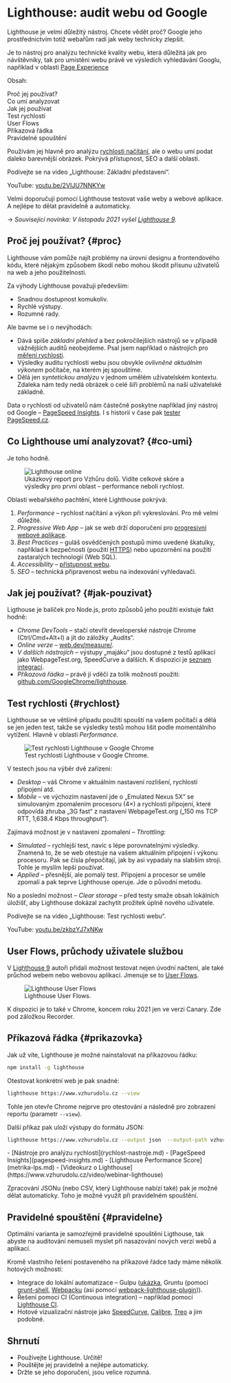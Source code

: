 # Lighthouse: audit webu od Google

Lighthouse je velmi důležitý nástroj. Chcete vědět proč? Google jeho prostřednictvím totiž webařům radí jak weby technicky zlepšit.

Je to nástroj pro analýzu technické kvality webu, která důležitá jak pro návštěvníky, tak pro umístění webu právě ve výsledích vyhledávání Googlu, například v oblasti [Page Experience](google-page-experience.md)

Obsah:

<div markdown="1" id="toc" class="f-6">

- [Proč jej používat?](#proc)
- [Co umí analyzovat](#co-umi)
- [Jak jej používat](#jak-pouzivat)
- [Test rychlosti](#rychlost)
- [User Flows](#user-flows)
- [Příkazová řádka](#prikazovka)
- [Pravidelné spouštění](#pravidelne)

</div>

Používám jej hlavně pro analýzu [rychlosti načítání](https://www.vzhurudolu.cz/rychlost-nacitani), ale o webu umí podat daleko barevnější obrázek. Pokrývá přístupnost, SEO a další oblasti.

Podívejte se na video „Lighthouse: Základní představení“.

YouTube: [youtu.be/2VIJU7NNKYw](https://www.youtube.com/watch?v=2VIJU7NNKYw)

Velmi doporučuji pomocí Lighthouse testovat vaše weby a webové aplikace. A nejlépe to dělat pravidelně a automaticky.

→ *Související novinka: V listopadu 2021 vyšel [Lighthouse 9](https://www.vzhurudolu.cz/blog/206-lighthouse-9).*

## Proč jej používat? {#proc}

Lighthouse vám pomůže najít problémy na úrovni designu a frontendového kódu, které nějakým způsobem škodí nebo mohou škodit přísunu uživatelů na web a jeho použitelnosti.

<!-- AdSnippet -->

Za výhody Lighthouse považuji především:

- Snadnou dostupnost komukoliv.
- Rychlé výstupy.
- Rozumné rady.

Ale bavme se i o nevýhodách:

- Dává spíše *základní přehled* a bez pokročilejších nástrojů se v případě vážnějších auditů neobejdeme. Psal jsem například o nástrojích pro [měření rychlosti](rychlost-nastroje.md).
- Výsledky auditu rychlosti webu jsou obvykle *ovlivněné aktuálním výkonem*  počítače, na kterém jej spouštíme.
- Dělá jen *syntetickou analýzu* v jednom umělém uživatelském kontextu. Zdaleka nám tedy nedá obrázek o celé šíři problémů na naší uživatelské základně.

Data o rychlosti od uživatelů nám částečně poskytne například jiný nástroj od Google – [PageSpeed Insights](pagespeed-insights.md). I s historií v čase pak [tester PageSpeed.cz](https://pagespeed.cz/).

## Co Lighthouse umí analyzovat? {#co-umi}

Je toho hodně.

<figure>
<img src="../dist/images/original/lighthouse-chrome.png" alt="Lighthouse online">
<figcaption markdown="1">
Ukázkový report pro Vzhůru dolů. Vidíte celkové skóre a výsledky pro první oblast – performance neboli rychlost.
</figcaption>
</figure>

Oblasti webařského pachtění, které Lighthouse pokrývá:

1. *Performance* – rychlost načítání a výkon při vykreslování. Pro mě velmi důležité.
2. *Progressive Web App* – jak se web drží doporučení pro [progresivní webové aplikace](pwa.md).
3. *Best Practices* – guláš osvědčených postupů mimo uvedené škatulky, například k bezpečnosti (použití  [HTTPS](https.md)) nebo upozornění na použití zastaralých technologií (Web SQL).
4. *Accessibility* – [přístupnost webu](https://www.vzhurudolu.cz/pristupnost).
5. *SEO* – technická připravenost webu na indexování vyhledavači.

## Jak jej používat? {#jak-pouzivat}

Ligthouse je balíček pro Node.js, proto způsobů jeho použití existuje fakt hodně:

- *Chrome DevTools* – stačí otevřít developerské nástroje Chrome (Ctrl/Cmd+Alt+I) a jít do záložky „Audits“.
- *Online verze* – [web.dev/measure/](https://web.dev/measure/).
- *V dalších nástrojích* – výstupy „majáku“ jsou dostupné z testů aplikací jako WebpageTest.org, SpeedCurve a dalších. K dispozici je [seznam integrací](https://github.com/GoogleChrome/lighthouse#lighthouse-integrations-in-web-perf-services).
- *Příkazová řádka* – právě jí vděčí za tolik možností použití: [github.com/GoogleChrome/lighthouse](https://github.com/GoogleChrome/lighthouse).

## Test rychlosti {#rychlost}

Lighthouse se ve většině případu použití spouští na vašem počítači a dělá se jen jeden test, takže se výsledky testů mohou lišit podle momentálního vytížení. Hlavně v oblasti *Performance*.

<figure>
<img src="../dist/images/original/lighthouse-rychlost.png" alt="Test rychlosti Lighthouse v Google Chrome">
<figcaption markdown="1">
Test rychlosti Lighthouse v Google Chrome.
</figcaption>
</figure>

V testech jsou na výběr dvě zařízení:

- *Desktop* – váš Chrome v aktuálním nastavení rozlišení, rychlosti připojení atd.
- *Mobile* – ve výchozím nastavení jde o „Emulated Nexus 5X“ se simulovaným zpomalením procesoru (4×) a rychlosti připojení, které odpovídá zhruba „3G fast“ z nastavení WebpageTest.org („150 ms TCP RTT, 1,638.4 Kbps throughput“).

Zajímavá možnost je v nastavení zpomalení – *Throttling*:

- *Simulated* – rychlejší test, navíc s lépe porovnatelnými výsledky. Znamená to, že se web otestuje na vašem aktuálním připojení i výkonu procesoru. Pak se čísla přepočítají, jak by asi vypadaly na slabším stroji. Tohle je myslím lepší používat.
- *Applied* – přesnější, ale pomalý test. Připojení a procesor se uměle zpomalí a pak teprve Lighthouse operuje. Jde o původní metodu.

No a poslední možnost – *Clear storage* – před testy smaže obsah lokálních úložišť, aby Lighthouse dokázal zachytit prožitek úplně nového uživatele.

Podívejte se na video „Lighthouse: Test rychlosti webu“.

YouTube: [youtu.be/zkbzYJ7xNKw](https://www.youtube.com/watch?v=zkbzYJ7xNKw)

## User Flows, průchody uživatele službou

V [Lighthouse 9](https://www.vzhurudolu.cz/blog/206-lighthouse-9) autoři přidali možnost testovat nejen úvodní načtení, ale také průchod webem nebo webovou aplikací. Jmenuje se to [User Flows](https://web.dev/lighthouse-user-flows/).

<figure>
<img src="../dist/images/original/lighthouse-user-flows.png" alt="Lighthouse User Flows">
<figcaption markdown="1">
Lighthouse User Flows.
</figcaption>
</figure>

K dispozici je to také v Chrome, koncem roku 2021 jen ve verzi Canary. Zde pod záložkou Recorder.

## Příkazová řádka {#prikazovka}

Jak už víte, Lighthouse je možné nainstalovat na příkazovou řádku:

```bash
npm install -g lighthouse
```

Otestovat konkrétní web je pak snadné:

```bash
lighthouse https://www.vzhurudolu.cz --view
```

Tohle jen otevře Chrome nejprve pro otestování a následně pro zobrazení reportu (parametr `--view`).

Další příkaz pak uloží výstupy do formátu JSON:

```bash
lighthouse https://www.vzhurudolu.cz --output json  --output-path vzhurudolu-report.json
```

<div class="related web-only" markdown="1">
- [Nástroje pro analýzu rychlosti](rychlost-nastroje.md)
- [PageSpeed Insights](pagespeed-insights.md)
- [Lighthouse Performance Score](metrika-lps.md)
- [Videokurz o Lighthouse](https://www.vzhurudolu.cz/video/webinar-lighthouse)
</div>

Zpracování JSONu (nebo CSV, který Lighthouse nabízí také) pak je možné dělat automaticky. Toho je možné využít při pravidelném spouštění.

## Pravidelné spouštění {#pravidelne}

Optimální varianta je samozřejmě pravidelné spouštění Ligthouse, tak abyste na auditování nemuseli myslet při nasazování nových verzí webů a aplikací.

<!-- AdSnippet -->

Kromě vlastního řešení postaveného na příkazové řádce tady máme několik hotových možností:

- Integrace do lokální automatizace – Gulpu ([ukázka](https://github.com/GoogleChrome/lighthouse/tree/master/docs/recipes/gulp), Gruntu (pomocí [grunt-shell](https://github.com/sindresorhus/grunt-shell), [Webpacku](webpack.md) (asi pomocí [webpack-lighthouse-plugin](https://github.com/addyosmani/webpack-lighthouse-plugin))).
- Řešení pomocí CI (Continuous integration) – například pomocí [Lighthouse CI](https://github.com/ebidel/lighthouse-ci).
- Hotové vizualizační nástroje jako [SpeedCurve](speedcurve.md), [Calibre](https://calibreapp.com/), [Treo](https://treo.sh/) a jim podobné.

## Shrnutí

- Používejte Lighthouse. Určitě!
- Pouštějte jej pravidelně a nejlépe automaticky.
- Držte se jeho doporučení, jsou velice rozumná.

<!-- AdSnippet -->
